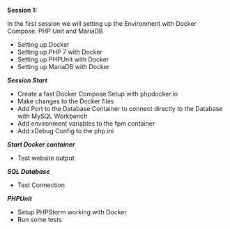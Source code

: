 **Session 1:**

In the first session we will setting up the Environment with Docker Compose. PHP Unit and MariaDB 

* Setting up Docker
* Setting up PHP 7 with Docker
* Setting up PHPUnit with Docker
* Setting up MariaDB with Docker

***Session Start***
* Create a fast Docker Compose Setup with phpdocker.io
* Make changes to the Docker files
* Add Port to the Database Container to connect directly to the Database with MySQL Workbench
* Add environment variables to the fpm container
* Add xDebug Config to the php.ini

***Start Docker container***
* Test website output

***SQL Database***
* Test Connection

***PHPUnit***
* Setup PHPStorm working with Docker
* Run some tests






